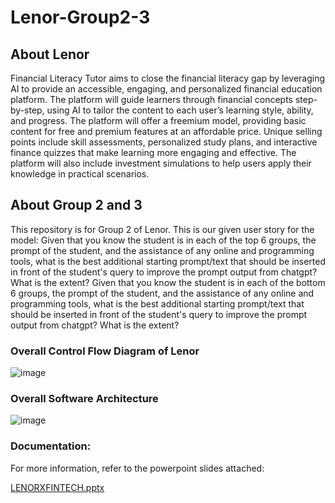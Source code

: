 # Lenor-Group2-3

## About Lenor
Financial Literacy Tutor aims to close the financial literacy gap by leveraging AI to provide an accessible, engaging, and personalized financial education platform. The platform will guide learners through financial concepts step-by-step, using AI to tailor the content to each user’s learning style, ability, and progress. The platform will offer a freemium model, providing basic content for free and premium features at an affordable price. Unique selling points include skill assessments, personalized study plans, and interactive finance quizzes that make learning more engaging and effective. The platform will also include investment simulations to help users apply their knowledge in practical scenarios.

## About Group 2 and 3
This repository is for Group 2 of Lenor. This is our given user story for the model:
Given that you know the student is in each of the top 6 groups, the prompt of the student, and the assistance of any online and programming tools, what is the best additional starting prompt/text that should be inserted in front of the student's query to improve the prompt output from chatgpt? What is the extent? 
Given that you know the student is in each of the bottom 6 groups, the prompt of the student, and the assistance of any online and programming tools, what is the best additional starting prompt/text that should be inserted in front of the student's query to improve the prompt output from chatgpt? What is the extent? 

### Overall Control Flow Diagram of Lenor 
![image](https://github.com/user-attachments/assets/bed1d84c-5618-40cb-9108-d4fc6372c534)

### Overall Software Architecture
![image](https://github.com/user-attachments/assets/d1cd2303-941f-46ea-a272-afd4986d8f56)

### Documentation:
For more information, refer to the powerpoint slides attached:

[LENORXFINTECH.pptx](https://github.com/user-attachments/files/17072977/LENORXFINTECH.pptx)
